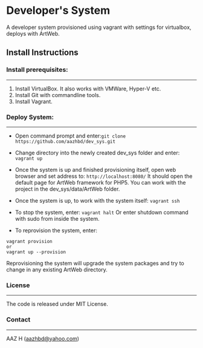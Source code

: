 # Developer's System

A developer system provisioned using vagrant with settings for virtualbox, deploys with ArtWeb.

## Install Instructions

### Install prerequisites:
--------------------------

1. Install VirtualBox. It also works with VMWare, Hyper-V etc.
2. Install Git with commandline tools.
3. Install Vagrant.

### Deploy System:
------------------

- Open command prompt and enter:``` git clone https://github.com/aazhbd/dev_sys.git ```

- Change directory into the newly created dev_sys folder and enter: ``` vagrant up ```

- Once the system is up and finished provisioning itself, open web browser and set address to: ``` http://localhost:8080/ ```
It should open the default page for ArtWeb framework for PHP5. You can work with the project in the dev_sys/data/ArtWeb folder.

- Once the system is up, to work with the system itself: ``` vagrant ssh ```

- To stop the system, enter: ``` vagrant halt ```
Or enter shutdown command with sudo from inside the system.

- To reprovision the system, enter:
```
vagrant provision
or
vagrant up --provision
```
Reprovisioning the system will upgrade the system packages and try to change in any existing ArtWeb directory.


### License
-----------

The code is released under MIT License.


### Contact
-----------

AAZ H (aazhbd@yahoo.com)
